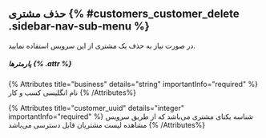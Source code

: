 ## حذف مشتری {% #customers_customer_delete  .sidebar-nav-sub-menu %}
در صورت نیاز به حذف یک مشتری از این سرویس استفاده نمایید.


##### پارمترها {% .attr %}

{% Attributes title="business" details="string" importantInfo="required" %}
نام انگلیسی کسب و کار
{% /Attributes%}

{% Attributes title="customer_uuid" details="integer" importantInfo="required" %}
شناسه یکتای مشتری می‌باشد که از طریق سرویس مشاهده لیست مشتریان قابل دسترسی می‌باشد
{% /Attributes%}

